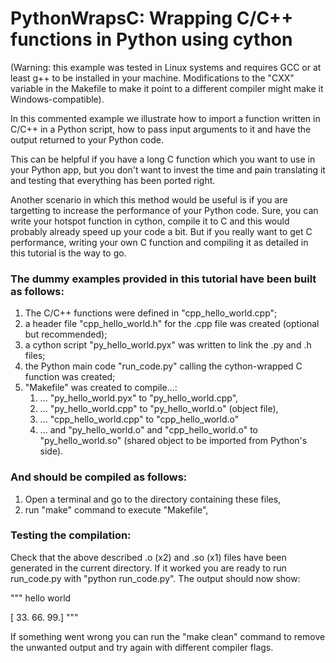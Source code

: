 # PythonWrapsC: Wrapping C/C++ functions in Python using cython 


(Warning: this example was tested in Linux systems and requires GCC or at least 
g++ to be installed in your machine. Modifications to the "CXX" variable in the 
Makefile to make it point to a different compiler might make it Windows-compatible).

In this commented example we illustrate how to import a function written in C/C++ in a Python
script, how to pass input arguments to it and have the output returned to your Python 
code. 

This can be helpful if you have a long C function which you want to use in your
Python app, but you don't want to invest the time and pain translating it and
testing that everything has been ported right.

Another scenario in which this method would be useful is if you are targetting to
increase the performance of your Python code. Sure, you can write 
your hotspot function in cython, compile it to C and this would probably already 
speed up your code a bit. But if you really want to get C performance, writing your 
own C function and compiling it as detailed in this tutorial is the way to go.

### The dummy examples provided in this tutorial have been built as follows:

1. The C/C++ functions were defined in "cpp_hello_world.cpp";
2. a header file "cpp_hello_world.h" for the .cpp file was created (optional but recommended);
3. a cython script "py_hello_world.pyx" was written to link the .py and .h files;
4. the Python main code "run_code.py" calling the cython-wrapped C function was created;
5. "Makefile" was created to compile...:
    1. ... "py_hello_world.pyx" to "py_hello_world.cpp",
    2. ... "py_hello_world.cpp" to "py_hello_world.o" (object file),
    3. ... "cpp_hello_world.cpp" to "cpp_hello_world.o"
    4. ... and "py_hello_world.o" and "cpp_hello_world.o" to "py_hello_world.so" (shared object to be imported from Python's side).
           

### And should be compiled as follows:

1. Open a terminal and go to the directory containing these files,
2. run "make" command to execute "Makefile",


### Testing the compilation:

Check that the above described .o (x2) and .so (x1) files have been generated
in the current directory. If it worked you are ready to run run_code.py with "python run_code.py". The 
output should now show: 

"""
hello world

[ 33.  66.  99.]
"""

If something went wrong you can run the "make clean" command to remove the unwanted output and try 
again with different compiler flags.
